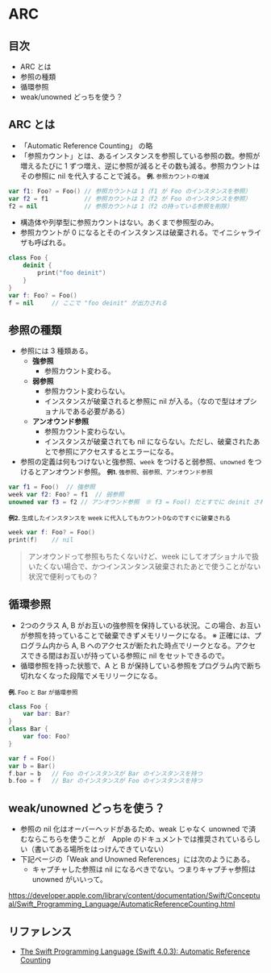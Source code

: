 # ARC

## 目次
- ARC とは
- 参照の種類
- 循環参照
- weak/unowned どっちを使う？


## ARC とは
- 「Automatic Reference Counting」 の略
- 「参照カウント」とは、あるインスタンスを参照している参照の数。参照が増えるたびに 1 ずつ増え、逆に参照が減るとその数も減る。参照カウントはその参照に nil を代入することで減る。
<small>**例.** 参照カウントの増減</small>
```Swift
var f1: Foo? = Foo() // 参照カウントは 1（f1 が Foo のインスタンスを参照）
var f2 = f1			 // 参照カウントは 2（f2 が Foo のインスタンスを参照）
f2 = nil			 // 参照カウントは 1（f2 の持っている参照を削除）
```
- 構造体や列挙型に参照カウントはない。あくまで参照型のみ。
- 参照カウントが 0 になるとそのインスタンスは破棄される。でイニシャライザも呼ばれる。
```Swift
class Foo {
    deinit {
        print("foo deinit")
    }
}
var f: Foo? = Foo()
f = nil		// ここで "foo deinit" が出力される
```

## 参照の種類
- 参照には 3 種類ある。
	- **強参照**
		- 参照カウント変わる。
	- **弱参照**
		- 参照カウント変わらない。
		- インスタンスが破棄されると参照に nil が入る。（なので型はオプショナルである必要がある）
	- **アンオウンド参照**
		- 参照カウント変わらない。
		- インスタンスが破棄されても nil にならない。ただし、破棄されたあとで参照にアクセスするとエラーになる。
- 参照の定義は何もつけないと強参照、`week` をつけると弱参照、`unowned` をつけるとアンオウンド参照。
<small>**例1.** 強参照、弱参照、アンオウンド参照</small>
```Swift
var f1 = Foo()	// 強参照
week var f2: Foo? = f1	// 弱参照
unowned var f3 = f2	// アンオウンド参照　※ f3 = Foo() だとすでに deinit されているとしてエラーになる
```
<small>**例2.** 生成したインスタンスを week に代入してもカウント0なのですぐに破棄される</small>
```Swift
week var f: Foo? = Foo()
print(f)	// nil
```

> アンオウンドって参照もちたくないけど、week にしてオプショナルで扱いたくない場合で、かつインスンタンス破棄されたあとで使うことがない状況で便利ってもの？


## 循環参照
- 2つのクラス A, B がお互いの強参照を保持している状況。この場合、お互いが参照を持っていることで破棄できずメモリリークになる。
※ 正確には、プログラム内から A, B へのアクセスが断たれた時点でリークとなる。アクセスできる間はお互いが持っている参照に nil をセットできるので。
- 循環参照を持った状態で、A と B が保持している参照をプログラム内で断ち切れなくなった段階でメモリリークになる。

<small>**例.** Foo と Bar が循環参照</small>
```Swift
class Foo {
    var bar: Bar?
}
class Bar {
    var foo: Foo?
}

var f = Foo()
var b = Bar()
f.bar = b 	// Foo のインスタンスが Bar のインスタンスを持つ
b.foo = f	// Bar のインスタンスが Foo のインスタンスを持つ
```


## weak/unowned どっちを使う？
- 参照の nil 化はオーバーヘッドがあるため、weak じゃなく unowned で済むならこちらを使うことが　Apple のドキュメントでは推奨されているらしい（書いてある場所をはっけんできていない）
- 下記ページの「Weak and Unowned References」には次のようにある。
	- キャプチャした参照は nil になるべきでない。つまりキャプチャ参照は unowned がいいって。

https://developer.apple.com/library/content/documentation/Swift/Conceptual/Swift_Programming_Language/AutomaticReferenceCounting.html



## リファレンス
- [The Swift Programming Language (Swift 4.0.3): Automatic Reference Counting](https://developer.apple.com/library/content/documentation/Swift/Conceptual/Swift_Programming_Language/AutomaticReferenceCounting.html)
